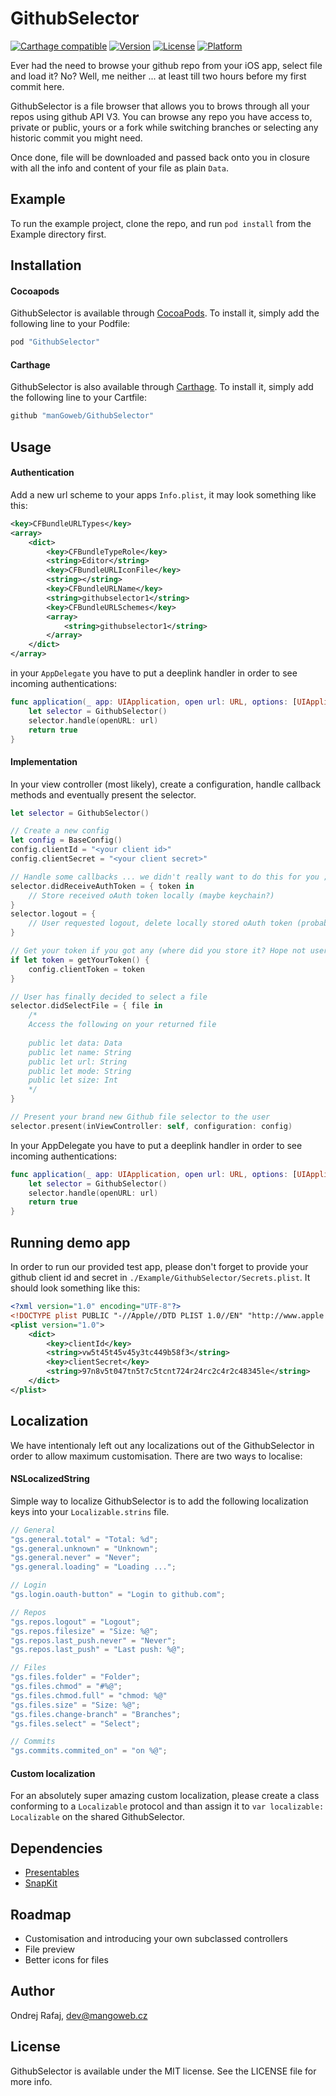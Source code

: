 # GithubSelector

[![Carthage compatible](https://img.shields.io/badge/Carthage-compatible-4BC51D.svg?style=flat)](https://github.com/Carthage/Carthage)
[![Version](https://img.shields.io/cocoapods/v/GithubSelector.svg?style=flat)](http://cocoapods.org/pods/GithubSelector)
[![License](https://img.shields.io/cocoapods/l/GithubSelector.svg?style=flat)](http://cocoapods.org/pods/GithubSelector)
[![Platform](https://img.shields.io/cocoapods/p/GithubSelector.svg?style=flat)](http://cocoapods.org/pods/GithubSelector)

Ever had the need to browse your github repo from your iOS app, select file and load it? No? Well, me neither ... at least till two hours before my first commit here.

GithubSelector is a file browser that allows you to brows through all your repos using github API V3. You can browse any repo you have access to, private or public, yours or a fork while switching branches or selecting any historic commit you might need.

Once done, file will be downloaded and passed back onto you in closure with all the info and content of your file as plain `Data`.

## Example

To run the example project, clone the repo, and run `pod install` from the Example directory first.

## Installation

#### Cocoapods

GithubSelector is available through [CocoaPods](http://cocoapods.org). To install
it, simply add the following line to your Podfile:

```ruby
pod "GithubSelector"
```

#### Carthage

GithubSelector is also available through [Carthage](https://github.com/Carthage/Carthage). To install
it, simply add the following line to your Cartfile:
```ruby
github "manGoweb/GithubSelector"
```

## Usage

#### Authentication

Add a new url scheme to your apps `Info.plist`, it may look something like this:
```xml
<key>CFBundleURLTypes</key>
<array>
    <dict>
        <key>CFBundleTypeRole</key>
        <string>Editor</string>
        <key>CFBundleURLIconFile</key>
        <string></string>
        <key>CFBundleURLName</key>
        <string>githubselector1</string>
        <key>CFBundleURLSchemes</key>
        <array>
            <string>githubselector1</string>
        </array>
    </dict>
</array>
```

in your `AppDelegate` you have to put a deeplink handler in order to see incoming authentications:

```Swift
func application(_ app: UIApplication, open url: URL, options: [UIApplicationOpenURLOptionsKey : Any] = [:]) -> Bool {
    let selector = GithubSelector()
    selector.handle(openURL: url)
    return true
}
```

#### Implementation

In your view controller (most likely), create a configuration, handle callback methods and eventually present the selector.

```Swift
let selector = GithubSelector()

// Create a new config
let config = BaseConfig()
config.clientId = "<your client id>"
config.clientSecret = "<your client secret>"

// Handle some callbacks ... we didn't really want to do this for you ;)
selector.didReceiveAuthToken = { token in
    // Store received oAuth token locally (maybe keychain?)
}
selector.logout = {
    // User requested logout, delete locally stored oAuth token (probably from keychain?)
}

// Get your token if you got any (where did you store it? Hope not user defaults!)
if let token = getYourToken() {
    config.clientToken = token
}

// User has finally decided to select a file
selector.didSelectFile = { file in
    /*
    Access the following on your returned file
    
    public let data: Data
    public let name: String
    public let url: String
    public let mode: String
    public let size: Int
    */
}

// Present your brand new Github file selector to the user
selector.present(inViewController: self, configuration: config)
```

In your AppDelegate you have to put a deeplink handler in order to see incoming authentications:

```Swift
func application(_ app: UIApplication, open url: URL, options: [UIApplicationOpenURLOptionsKey : Any] = [:]) -> Bool {
    let selector = GithubSelector()
    selector.handle(openURL: url)
    return true
}
```

## Running demo app

In order to run our provided test app, please don't forget to provide your github client id and secret in `./Example/GithubSelector/Secrets.plist`. It should look something like this:
```xml
<?xml version="1.0" encoding="UTF-8"?>
<!DOCTYPE plist PUBLIC "-//Apple//DTD PLIST 1.0//EN" "http://www.apple.com/DTDs/PropertyList-1.0.dtd">
<plist version="1.0">
    <dict>
        <key>clientId</key>
        <string>vw5t45t45v45y3tc449b58f3</string>
        <key>clientSecret</key>
        <string>97n8v5t047tn5t7c5tcnt724r24rc2c4r2c48345le</string>
    </dict>
</plist>
```

## Localization

We have intentionaly left out any localizations out of the GithubSelector in order to allow maximum customisation. There are two ways to localise:

#### NSLocalizedString

Simple way to localize GithubSelector is to add the following localization keys into your `Localizable.strins` file.
```C
// General
"gs.general.total" = "Total: %d";
"gs.general.unknown" = "Unknown";
"gs.general.never" = "Never";
"gs.general.loading" = "Loading ...";

// Login
"gs.login.oauth-button" = "Login to github.com";

// Repos
"gs.repos.logout" = "Logout";
"gs.repos.filesize" = "Size: %@";
"gs.repos.last_push.never" = "Never";
"gs.repos.last_push" = "Last push: %@";

// Files
"gs.files.folder" = "Folder";
"gs.files.chmod" = "#%@";
"gs.files.chmod.full" = "chmod: %@"
"gs.files.size" = "Size: %@";
"gs.files.change-branch" = "Branches";
"gs.files.select" = "Select";

// Commits
"gs.commits.commited_on" = "on %@";
```

#### Custom localization

For an absolutely super amazing custom localization, please create a class conforming to a `Localizable` protocol and than assign it to `var localizable: Localizable` on the shared GithubSelector.

## Dependencies

* [Presentables](https://github.com/manGoweb/Presentables)
* [SnapKit](https://github.com/SnapKit/SnapKit)


## Roadmap

* Customisation and introducing your own subclassed controllers
* File preview
* Better icons for files

## Author

Ondrej Rafaj, dev@mangoweb.cz

## License

GithubSelector is available under the MIT license. See the LICENSE file for more info.

